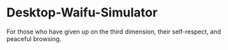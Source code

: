 Desktop-Waifu-Simulator
=======================

For those who have given up on the third dimension, their self-respect, and peaceful browsing.

